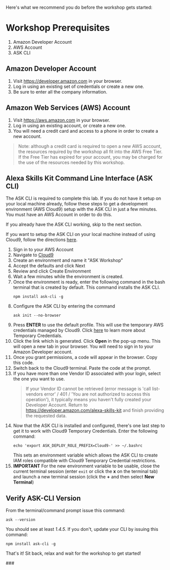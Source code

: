 Here's what we recommend you do before the workshop gets started:

# Workshop Prerequisites

1. Amazon Developer Account
1. AWS Account
1. ASK CLI

## Amazon Developer Account

1. Visit https://developer.amazon.com in your browser.
1. Log in using an existing set of credentials or create a new one.
1. Be sure to enter all the company information.

## Amazon Web Services (AWS) Account

1. Visit https://aws.amazon.com in your browser.
1. Log in using an existing account, or create a new one.
1. You will need a credit card and access to a phone in order to create a new account.

> Note: although a credit card is required to open a new AWS account, the resources required by the workshop all fit into the AWS Free Tier.  If the Free Tier has expired for your account, you may be charged for the use of the resources needed by this workshop.

## Alexa Skills Kit Command Line Interface (ASK CLI)

The ASK CLI is required to complete this lab.  If you do not have it setup on your local machine already, follow these steps to get a development environment (AWS Cloud9) setup with the ASK CLI in just a few minutes.  You must have an AWS Account in order to do this.

If you already have the ASK CLI working, skip to the next section.

If you want to setup the ASK CLI on your local machine instead of using Cloud9, follow the directions [here](https://alexa.design/cli). 

1. Sign in to your AWS Account
1. Navigate to [Cloud9](https://console.aws.amazon.com/cloud9/home)
1. Create an environment and name it "ASK Workshop"
1. Accept the defaults and click Next
1. Review and click Create Environment
1. Wait a few minutes while the environment is created.
1. Once the environment is ready, enter the following command in the bash terminal that is created by default.  This command installs the ASK CLI.
	```
	npm install ask-cli -g
	``` 
1. Configure the ASK CLI by entering the command 
	```
	ask init --no-browser
	```
1. Press **ENTER** to use the default profile.  This will use the temporary AWS credentials managed by Cloud9.  Click [here](https://docs.aws.amazon.com/cloud9/latest/user-guide/auth-and-access-control.html#auth-and-access-control-temporary-managed-credentials) to learn more about Temporary Credentials.
1. Click the link which is generated.  Click **Open** in the pop-up menu.  This will open a new tab in your browser.  You will need to sign in to your Amazon Developer account.
1. Once you grant permissions, a code will appear in the browser. Copy this code.
1. Switch back to the Cloud9 terminal.  Paste the code at the prompt.
1. If you have more than one Vendor ID associated with your login, select the one you want to use.
	> If your Vendor ID cannot be retrieved (error message is 'call list-vendors error' / 401 / 'You are not authorized to access this operation'), it typically means you haven't fully created your Developer Account.  Return to https://developer.amazon.com/alexa-skills-kit and finish providing the requested data.
1. Now that the ASK CLI is installed and configured, there's one last step to get it to work with Cloud9 Temporary Credentials.  Enter the following command:
	```
	echo 'export ASK_DEPLOY_ROLE_PREFIX=Cloud9-' >> ~/.bashrc
	```
	This sets an environment variable which allows the ASK CLI to create IAM roles compatible with Cloud9 Temporary Credential restrictions.
1. **IMPORTANT** For the new environment variable to be usable, close the current terminal session (enter `exit` or click the **x** on the terminal tab) and launch a new terminal session (click the **+** and then select **New Terminal**)

## Verify ASK-CLI Version

From the terminal/command prompt issue this command:

```
ask --version
```

You should see at least *1.4.5*.  If you don't, update your CLI by issuing this command:
```
npm install ask-cli -g
```

That's it!  Sit back, relax and wait for the workshop to get started!

\###